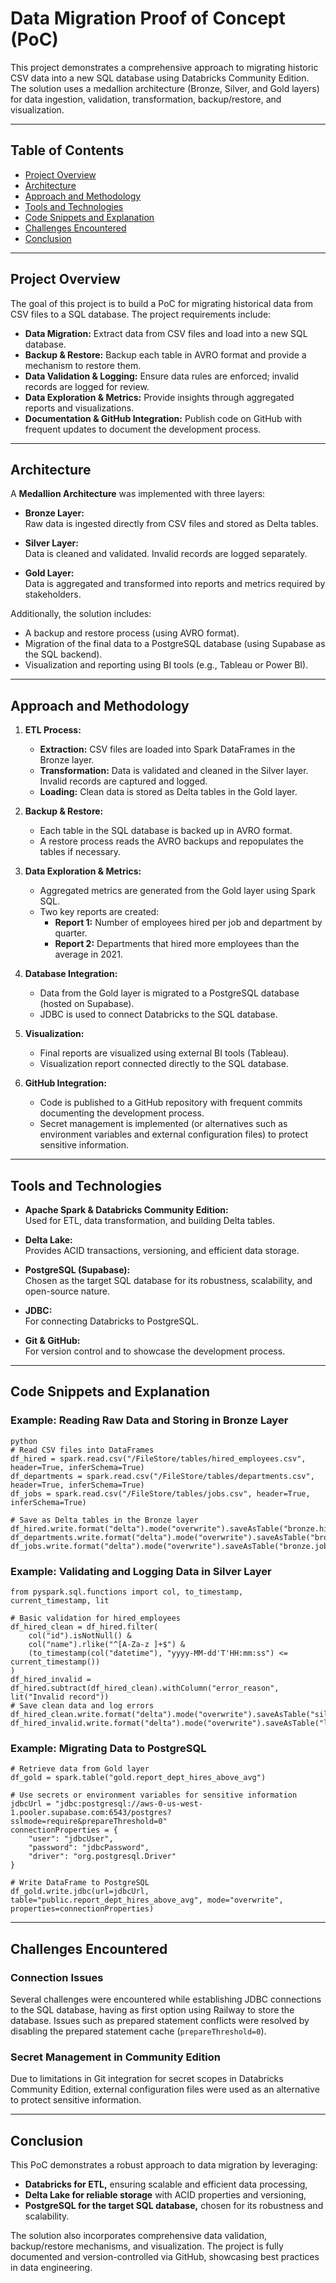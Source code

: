 # Data Migration Proof of Concept (PoC)

This project demonstrates a comprehensive approach to migrating historic CSV data into a new SQL database using Databricks Community Edition. The solution uses a medallion architecture (Bronze, Silver, and Gold layers) for data ingestion, validation, transformation, backup/restore, and visualization.

---

## Table of Contents

- [Project Overview](#project-overview)
- [Architecture](#architecture)
- [Approach and Methodology](#approach-and-methodology)
- [Tools and Technologies](#tools-and-technologies)
- [Code Snippets and Explanation](#code-snippets-and-explanation)
- [Challenges Encountered](#challenges-encountered)
- [Conclusion](#conclusion)

---

## Project Overview

The goal of this project is to build a PoC for migrating historical data from CSV files to a SQL database. The project requirements include:
- **Data Migration:** Extract data from CSV files and load into a new SQL database.
- **Backup & Restore:** Backup each table in AVRO format and provide a mechanism to restore them.
- **Data Validation & Logging:** Ensure data rules are enforced; invalid records are logged for review.
- **Data Exploration & Metrics:** Provide insights through aggregated reports and visualizations.
- **Documentation & GitHub Integration:** Publish code on GitHub with frequent updates to document the development process.

---

## Architecture

A **Medallion Architecture** was implemented with three layers:

- **Bronze Layer:**  
  Raw data is ingested directly from CSV files and stored as Delta tables.

- **Silver Layer:**  
  Data is cleaned and validated. Invalid records are logged separately.

- **Gold Layer:**  
  Data is aggregated and transformed into reports and metrics required by stakeholders.

Additionally, the solution includes:
- A backup and restore process (using AVRO format).
- Migration of the final data to a PostgreSQL database (using Supabase as the SQL backend).
- Visualization and reporting using BI tools (e.g., Tableau or Power BI).

---

## Approach and Methodology

1. **ETL Process:**  
   - **Extraction:** CSV files are loaded into Spark DataFrames in the Bronze layer.
   - **Transformation:** Data is validated and cleaned in the Silver layer.  
     Invalid records are captured and logged.
   - **Loading:** Clean data is stored as Delta tables in the Gold layer.
   
2. **Backup & Restore:**  
   - Each table in the SQL database is backed up in AVRO format.
   - A restore process reads the AVRO backups and repopulates the tables if necessary.

3. **Data Exploration & Metrics:**  
   - Aggregated metrics are generated from the Gold layer using Spark SQL.
   - Two key reports are created:
     - **Report 1:** Number of employees hired per job and department by quarter.
     - **Report 2:** Departments that hired more employees than the average in 2021.

4. **Database Integration:**  
   - Data from the Gold layer is migrated to a PostgreSQL database (hosted on Supabase).
   - JDBC is used to connect Databricks to the SQL database.
  
5. **Visualization:**  
   - Final reports are visualized using external BI tools (Tableau).
   - Visualization report connected directly to the SQL database.

6. **GitHub Integration:**  
   - Code is published to a GitHub repository with frequent commits documenting the development process.
   - Secret management is implemented (or alternatives such as environment variables and external configuration files) to protect sensitive information.

---

## Tools and Technologies

- **Apache Spark & Databricks Community Edition:**  
  Used for ETL, data transformation, and building Delta tables.
  
- **Delta Lake:**  
  Provides ACID transactions, versioning, and efficient data storage.

- **PostgreSQL (Supabase):**  
  Chosen as the target SQL database for its robustness, scalability, and open-source nature.

- **JDBC:**  
  For connecting Databricks to PostgreSQL.

- **Git & GitHub:**  
  For version control and to showcase the development process.

---

## Code Snippets and Explanation

### **Example: Reading Raw Data and Storing in Bronze Layer**
```
python
# Read CSV files into DataFrames
df_hired = spark.read.csv("/FileStore/tables/hired_employees.csv", header=True, inferSchema=True)
df_departments = spark.read.csv("/FileStore/tables/departments.csv", header=True, inferSchema=True)
df_jobs = spark.read.csv("/FileStore/tables/jobs.csv", header=True, inferSchema=True)

# Save as Delta tables in the Bronze layer
df_hired.write.format("delta").mode("overwrite").saveAsTable("bronze.hired_employees")
df_departments.write.format("delta").mode("overwrite").saveAsTable("bronze.departments")
df_jobs.write.format("delta").mode("overwrite").saveAsTable("bronze.jobs")
```
### **Example: Validating and Logging Data in Silver Layer**
```
from pyspark.sql.functions import col, to_timestamp, current_timestamp, lit

# Basic validation for hired_employees
df_hired_clean = df_hired.filter(
    col("id").isNotNull() & 
    col("name").rlike("^[A-Za-z ]+$") & 
    (to_timestamp(col("datetime"), "yyyy-MM-dd'T'HH:mm:ss") <= current_timestamp())
)
df_hired_invalid = df_hired.subtract(df_hired_clean).withColumn("error_reason", lit("Invalid record"))
# Save clean data and log errors
df_hired_clean.write.format("delta").mode("overwrite").saveAsTable("silver.hired_employees")
df_hired_invalid.write.format("delta").mode("overwrite").saveAsTable("logs.hired_errors")
```
### **Example: Migrating Data to PostgreSQL**
```
# Retrieve data from Gold layer
df_gold = spark.table("gold.report_dept_hires_above_avg")

# Use secrets or environment variables for sensitive information
jdbcUrl = "jdbc:postgresql://aws-0-us-west-1.pooler.supabase.com:6543/postgres?sslmode=require&prepareThreshold=0"
connectionProperties = {
    "user": "jdbcUser",
    "password": "jdbcPassword",
    "driver": "org.postgresql.Driver"
}

# Write DataFrame to PostgreSQL
df_gold.write.jdbc(url=jdbcUrl, table="public.report_dept_hires_above_avg", mode="overwrite", properties=connectionProperties)
```
---

## Challenges Encountered

### Connection Issues
Several challenges were encountered while establishing JDBC connections to the SQL database, having as first option using Railway to store the database. Issues such as prepared statement conflicts were resolved by disabling the prepared statement cache (`prepareThreshold=0`).

### Secret Management in Community Edition
Due to limitations in Git integration for secret scopes in Databricks Community Edition, external configuration files were used as an alternative to protect sensitive information.

---

## Conclusion

This PoC demonstrates a robust approach to data migration by leveraging:
- **Databricks for ETL,** ensuring scalable and efficient data processing,
- **Delta Lake for reliable storage** with ACID properties and versioning,
- **PostgreSQL for the target SQL database,** chosen for its robustness and scalability.

The solution also incorporates comprehensive data validation, backup/restore mechanisms, and visualization. The project is fully documented and version-controlled via GitHub, showcasing best practices in data engineering.
